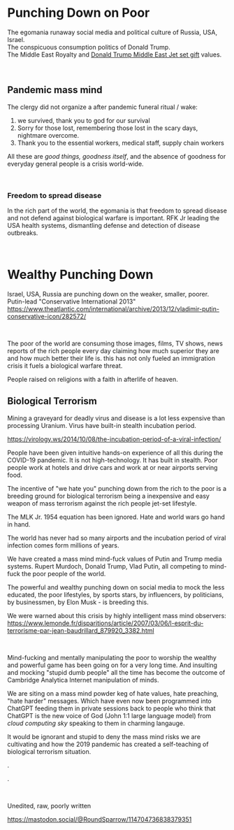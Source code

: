 # Punching Down on Poor

The egomania runaway social media and political culture of Russia, USA, Israel.   
The conspicuous consumption politics of Donald Trump.   
The Middle East Royalty and [Donald Trump Middle East Jet set gift](https://abcnews.go.com/Politics/trump-administration-poised-accept-palace-sky-gift-trump/story?id=121680511) values.    

&nbsp;

## Pandemic mass mind 

The clergy did not organize a after pandemic funeral ritual / wake:

1. we survived, thank you to god for our survival
2. Sorry for those lost, remembering those lost in the scary days, nightmare overcome.
3. Thank you to the essential workers, medical staff, supply chain workers

All these are *good things, goodness itself*, and the absence of goodness for everyday general people is a crisis world-wide.

&nbsp;

### Freedom to spread disease

In the rich part of the world, the egomania is that freedom to spread disease and not defend against biological warfare is important. RFK Jr leading the USA health systems, dismantling defense and detection of disease outbreaks.

&nbsp;

# Wealthy Punching Down

Israel, USA, Russia are punching down on the weaker, smaller, poorer. Putin-lead "Conservative International 2013" https://www.theatlantic.com/international/archive/2013/12/vladimir-putin-conservative-icon/282572/

&nbsp;

The poor of the world are consuming those images, films, TV shows, news reports of the rich people every day claiming how much superior they are and how much better their life is. this has not only fueled an immigration crisis it fuels a biological warfare threat.

People raised on religions with a faith in afterlife of heaven.

## Biological Terrorism

Mining a graveyard for deadly virus and disease is a lot less expensive than processing Uranium.  Virus have built-in stealth incubation period.

https://virology.ws/2014/10/08/the-incubation-period-of-a-viral-infection/

People have been given intuitive hands-on experience of all this during the COVID-19 pandemic. It is not high-technology. It has built in stealth. Poor people work at hotels and drive cars and work at or near airports serving food. 

The incentive of "we hate you" punching down from the rich to the poor is a breeding ground for biological terrorism being a inexpensive and easy weapon of mass terrorism against the rich people jet-set lifestyle.

The MLK Jr. 1954 equation has been ignored. Hate and world wars go hand in hand. 

The world has never had so many airports and the incubation period of viral infection comes form millions of years.

We have created a mass mind mind-fuck values of Putin and Trump media systems. Rupert Murdoch, Donald Trump, Vlad Putin, all competing to mind-fuck the poor people of the world.

The powerful and wealthy punching down on social media to mock the less educated, the poor lifestyles, by sports stars, by influencers, by politicians, by businessmen, by Elon Musk - is breeding this.

We were warned about this crisis by highly intelligent mass mind observers: https://www.lemonde.fr/disparitions/article/2007/03/06/l-esprit-du-terrorisme-par-jean-baudrillard_879920_3382.html

&nbsp;

Mind-fucking and mentally manipulating the poor to worship the wealthy and powerful game has been going on for a very long time. And insulting and mocking "stupid dumb people" all the time has become the outcome of Cambridge Analytica Internet manipulation of minds.

We are siting on a mass mind powder keg of hate values, hate preaching, "hate harder" messages. Which have even now been programmed into ChatGPT feeding them in private sessions back to people who think that ChatGPT is the new voice of God (John 1:1 large language model) from *cloud computing sky* speaking to them in charming langauge.

It would be ignorant and stupid to deny the mass mind risks we are cultivating and how the 2019 pandemic has created a self-teaching of biological terrorism situation.

.

.

&nbsp;

Unedited, raw, poorly written

https://mastodon.social/@RoundSparrow/114704736838379351


